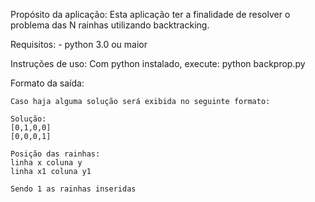 Propósito da aplicação:
	Esta aplicação ter a finalidade de resolver o problema das N rainhas utilizando backtracking.

Requisitos:
	- python 3.0 ou maior

Instruções de uso:
	Com python instalado, execute:
		python backprop.py


Formato da saída:

	Caso haja alguma solução será exibida no seguinte formato:
	
	Solução:
	[0,1,0,0]
	[0,0,0,1]

	Posição das rainhas:
	linha x coluna y
	linha x1 coluna y1	
	
	Sendo 1 as rainhas inseridas

